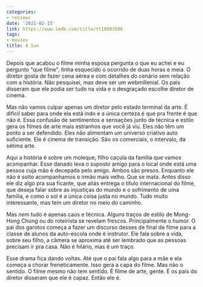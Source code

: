 ```yaml
---
categories:
- reviews
date: '2021-02-15'
link: https://www.imdb.com/title/tt10883506
tags:
- movies
title: A Sun
---
```


Depois que acabou o filme minha esposa pergunta o que eu achei e eu pergunto "que filme", tinha esquecido o ocorrido de duas horas e meia. O diretor gosta de fazer cena aérea e com detalhes do cenário sem relação com a história. Não pesquisei, mas deve ser um webmillenial. Os pais disseram que ele podia ser tudo na vida e o desgraçado escolhe diretor de cinema.

Mas não vamos culpar apenas um diretor pelo estado terminal da arte. É difícil saber para onde ela está indo e a única certeza é que pra frente é que não é. Essa confusão de sentimentos e sensações junto de técnica e estilo gera os filmes de arte mais estranhos que você já viu. Eles não têm um ponto a ser defendido. Eles não alimentam um universo criativo auto suficiente. Ele é cinema de transição. São os comerciais, o intervalo, da sétima arte.

Aqui a história é sobre um moleque, filho caçula da família que vamos acompanhar. Esse danado leva o suposto amigo para o local onde está uma pessoa cuja mão é decepada pelo amigo. Ambos são presos. Enquanto ele não é solto acompanhamos o irmão mais velho. Que se mata. Antes disso ele diz algo pra sua ficante, que aliás entrega o título internacional do filme, que deseja falar sobre as injustiças do mundo e o sofrimento de uma família, e como o sol é a única coisa justa no mundo. Tudo muito interessante, mas tem um diretor no meio do caminho.

Mas nem tudo é apenas caos e técnica. Alguns traços de estilo de Mong-Hong Chung ou do roteirista se revelam frescos. Principalmente o humor. O pai dos garotos começa a fazer um discurso desses de final de filme para a classe de alunos da auto-escola onde é instrutor. Ele fala sobre a vida, sobre seu filho, a câmera se aproxima até ser lembrado que as pessoas precisam ir pra casa. Não é hilário, mas é um traço.

Esse drama fica dando voltas. Até que o pai fala algo para a mãe e ela começa a chorar freneticamente. Isso gera a capa do filme. Mas não o sentido. O filme mesmo não tem sentido. É filme de arte, gente. E os pais do diretor disseram que ele é capaz. Então ele é.